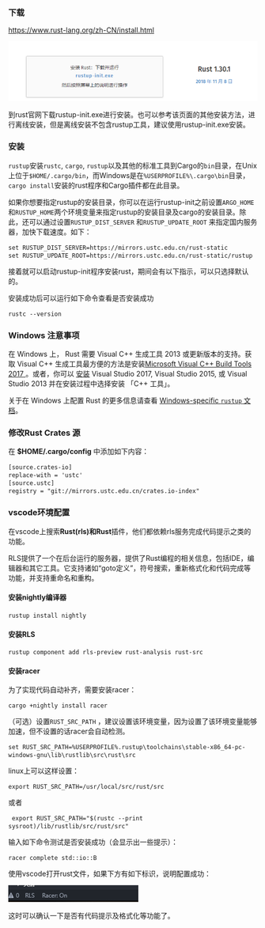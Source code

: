 ### 下载

https://www.rust-lang.org/zh-CN/install.html

![1542445075816](.\assets\1542445075816.png)

到rust官网下载rustup-init.exe进行安装。也可以参考该页面的其他安装方法，进行离线安装，但是离线安装不包含rustup工具，建议使用rustup-init.exe安装。

### 安装

`rustup`安装`rustc`, `cargo`, `rustup`以及其他的标准工具到Cargo的`bin`目录，在Unix上位于`$HOME/.cargo/bin`，而Windows是在`%USERPROFILE%\.cargo\bin`目录，`cargo install`安装的rust程序和Cargo插件都在此目录。

如果你想要指定rustup的安装目录，你可以在运行rustup-init之前设置`ARGO_HOME` 和`RUSTUP_HOME`两个环境变量来指定rustup的安装目录及cargo的安装目录。除此，还可以通过设置`RUSTUP_DIST_SERVER` 和`RUSTUP_UPDATE_ROOT` 来指定国内服务器，加快下载速度。如下：

```shell
set RUSTUP_DIST_SERVER=https://mirrors.ustc.edu.cn/rust-static
set RUSTUP_UPDATE_ROOT=https://mirrors.ustc.edu.cn/rust-static/rustup
```

接着就可以启动rustup-init程序安装rust，期间会有以下指示，可以只选择默认的。

安装成功后可以运行如下命令查看是否安装成功

```shell
rustc --version
```



### Windows 注意事项

在 Windows 上， Rust 需要 Visual C++ 生成工具 2013 或更新版本的支持。获取 Visual C++ 生成工具最方便的方法是安装[Microsoft Visual C++ Build Tools 2017 ](https://www.visualstudio.com/downloads/#build-tools-for-visual-studio-2017)。或者，你可以 [安装](https://www.visualstudio.com/downloads/) Visual Studio 2017, Visual Studio 2015, 或 Visual Studio 2013 并在安装过程中选择安装 「C++ 工具」。

关于在 Windows 上配置 Rust 的更多信息请查看 [Windows-specific `rustup` 文档](https://github.com/rust-lang-nursery/rustup.rs/blob/master/README.md#working-with-rust-on-windows)。

### 修改Rust Crates 源

在 **$HOME/.cargo/config** 中添加如下内容：

```none
[source.crates-io]
replace-with = 'ustc'
[source.ustc]
registry = "git://mirrors.ustc.edu.cn/crates.io-index"
```

### vscode环境配置

在vscode上搜索**Rust(rls)**和**Rust**插件，他们都依赖rls服务完成代码提示之类的功能。

RLS提供了一个在后台运行的服务器，提供了Rust编程的相关信息，包括IDE，编辑器和其它工具。它支持诸如“goto定义”，符号搜索，重新格式化和代码完成等功能，并支持重命名和重构。

#### 安装nightly编译器

```shell
rustup install nightly
```

#### 安装RLS

```shell
rustup component add rls-preview rust-analysis rust-src
```

####  安装racer

为了实现代码自动补齐，需要安装racer：

```shell
cargo +nightly install racer
```

（可选）设置`RUST_SRC_PATH` ，建议设置该环境变量，因为设置了该环境变量能够加速，但不设置的话racer会自动检测。

```shell
set RUST_SRC_PATH=%USERPROFILE%.rustup\toolchains\stable-x86_64-pc-windows-gnu\lib\rustlib\src\rust\src
```

linux上可以这样设置：

```shell
export RUST_SRC_PATH=/usr/local/src/rust/src
```

或者

```shell
 export RUST_SRC_PATH="$(rustc --print sysroot)/lib/rustlib/src/rust/src"
```

输入如下命令测试是否安装成功（会显示出一些提示）：

```shell
racer complete std::io::B
```

使用vscode打开rust文件，如果下方有如下标识，说明配置成功：

![1542447669509](.\assets\1542447669509.png)

这时可以确认一下是否有代码提示及格式化等功能了。
